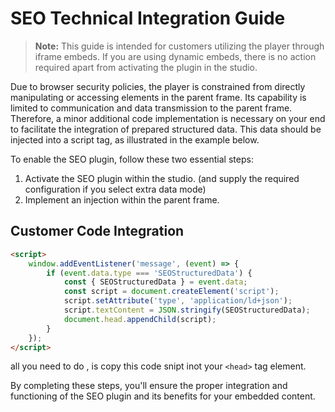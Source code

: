 


# SEO Technical Integration Guide

> **Note:** This guide is intended for customers utilizing the player through iframe embeds. 
> If you are using dynamic embeds, there is no action required apart from activating the plugin in the studio.


Due to browser security policies, the player is constrained from directly manipulating or accessing elements in the parent frame. Its capability is limited to communication and data transmission to the parent frame. Therefore, a minor additional code implementation is necessary on your end to facilitate the integration of prepared structured data. This data should be injected into a script tag, as illustrated in the example below.

To enable the SEO plugin, follow these two essential steps:

1. Activate the SEO plugin within the studio. (and supply the required configuration if you select extra data mode)
2. Implement an injection within the parent frame.



## Customer Code Integration

```html
<script>
    window.addEventListener('message', (event) => {
        if (event.data.type === 'SEOStructuredData') {
            const { SEOStructuredData } = event.data;
            const script = document.createElement('script');
            script.setAttribute('type', 'application/ld+json');
            script.textContent = JSON.stringify(SEOStructuredData);
            document.head.appendChild(script);
        }
    });
</script>
```
all you need to do , is copy this code snipt inot your `<head>` tag element.

By completing these steps, you'll ensure the proper integration and functioning of the SEO plugin and its benefits for your embedded content.
